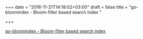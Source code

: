 +++
date = "2016-11-21T14:18:02+03:00"
draft = false
title = "go-bloomindex - Bloom-filter based search index "

+++

<p><a href="https://t.co/B61Cn0geKi">go-bloomindex - Bloom-filter based search index </a></p>
